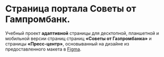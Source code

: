# Страница портала Советы от Гампромбанк.

Учебный проект **адаптивной** страницы для десктопной, планшетной и мобильной версии страниц страниц **«Советы от Газпромбанка»** и страницы **«Пресс-центр»**, основыванный на дизайне из предоставленного макета в [Figma](https://www.figma.com/design/6j9HAENvBYCOv5ZlQ9dJjG/%D0%93%D0%B0%D0%B7%D0%BF%D1%80%D0%BE%D0%BC%D0%B1%D0%B0%D0%BD%D0%BA---%D0%90%D0%B4%D0%B0%D0%BF%D1%82%D0%B8%D0%B2-FWEB-2384?node-id=1-3&p=f&t=16heu6laTP0xHOWa-0).